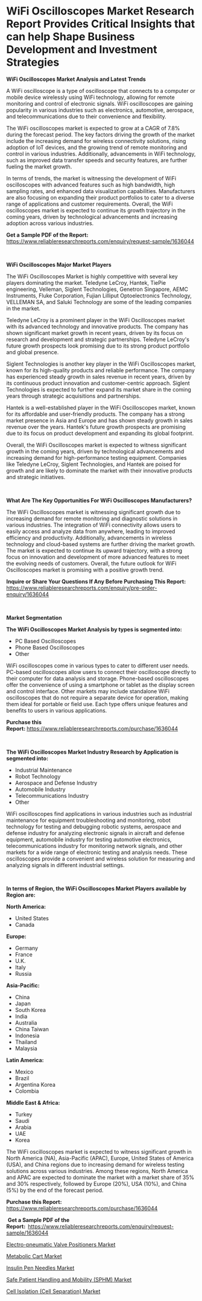 <p><h1>WiFi Oscilloscopes Market Research Report Provides Critical Insights that can help Shape Business Development and Investment Strategies</h1></p><p><strong>WiFi Oscilloscopes Market Analysis and Latest Trends</strong></p>
<p><p>A WiFi oscilloscope is a type of oscilloscope that connects to a computer or mobile device wirelessly using WiFi technology, allowing for remote monitoring and control of electronic signals. WiFi oscilloscopes are gaining popularity in various industries such as electronics, automotive, aerospace, and telecommunications due to their convenience and flexibility.</p><p>The WiFi oscilloscopes market is expected to grow at a CAGR of 7.8% during the forecast period. The key factors driving the growth of the market include the increasing demand for wireless connectivity solutions, rising adoption of IoT devices, and the growing trend of remote monitoring and control in various industries. Additionally, advancements in WiFi technology, such as improved data transfer speeds and security features, are further fueling the market growth.</p><p>In terms of trends, the market is witnessing the development of WiFi oscilloscopes with advanced features such as high bandwidth, high sampling rates, and enhanced data visualization capabilities. Manufacturers are also focusing on expanding their product portfolios to cater to a diverse range of applications and customer requirements. Overall, the WiFi oscilloscopes market is expected to continue its growth trajectory in the coming years, driven by technological advancements and increasing adoption across various industries.</p></p>
<p><strong>Get a Sample PDF of the Report:&nbsp;</strong> <a href="https://www.reliableresearchreports.com/enquiry/request-sample/1636044">https://www.reliableresearchreports.com/enquiry/request-sample/1636044</a></p>
<p>&nbsp;</p>
<p><strong>WiFi Oscilloscopes Major Market Players</strong></p>
<p><p>The WiFi Oscilloscopes Market is highly competitive with several key players dominating the market. Teledyne LeCroy, Hantek, TiePie engineering, Velleman, Siglent Technologies, Genetron Singapore, AEMC Instruments, Fluke Corporation, Fujian Lilliput Optoelectronics Technology, VELLEMAN SA, and Saluki Technology are some of the leading companies in the market.</p><p>Teledyne LeCroy is a prominent player in the WiFi Oscilloscopes market with its advanced technology and innovative products. The company has shown significant market growth in recent years, driven by its focus on research and development and strategic partnerships. Teledyne LeCroy's future growth prospects look promising due to its strong product portfolio and global presence.</p><p>Siglent Technologies is another key player in the WiFi Oscilloscopes market, known for its high-quality products and reliable performance. The company has experienced steady growth in sales revenue in recent years, driven by its continuous product innovation and customer-centric approach. Siglent Technologies is expected to further expand its market share in the coming years through strategic acquisitions and partnerships.</p><p>Hantek is a well-established player in the WiFi Oscilloscopes market, known for its affordable and user-friendly products. The company has a strong market presence in Asia and Europe and has shown steady growth in sales revenue over the years. Hantek's future growth prospects are promising due to its focus on product development and expanding its global footprint.</p><p>Overall, the WiFi Oscilloscopes market is expected to witness significant growth in the coming years, driven by technological advancements and increasing demand for high-performance testing equipment. Companies like Teledyne LeCroy, Siglent Technologies, and Hantek are poised for growth and are likely to dominate the market with their innovative products and strategic initiatives.</p></p>
<p>&nbsp;</p>
<p><strong>What Are The Key Opportunities For WiFi Oscilloscopes Manufacturers?</strong></p>
<p><p>The WiFi Oscilloscopes market is witnessing significant growth due to increasing demand for remote monitoring and diagnostic solutions in various industries. The integration of WiFi connectivity allows users to easily access and analyze data from anywhere, leading to improved efficiency and productivity. Additionally, advancements in wireless technology and cloud-based systems are further driving the market growth. The market is expected to continue its upward trajectory, with a strong focus on innovation and development of more advanced features to meet the evolving needs of customers. Overall, the future outlook for WiFi Oscilloscopes market is promising with a positive growth trend.</p></p>
<p><strong>Inquire or Share Your Questions If Any Before Purchasing This Report:</strong> <a href="https://www.reliableresearchreports.com/enquiry/pre-order-enquiry/1636044">https://www.reliableresearchreports.com/enquiry/pre-order-enquiry/1636044</a></p>
<p>&nbsp;</p>
<p><strong>Market Segmentation</strong></p>
<p><strong>The WiFi Oscilloscopes Market Analysis by types is segmented into:</strong></p>
<p><ul><li>PC Based Oscilloscopes</li><li>Phone Based Oscilloscopes</li><li>Other</li></ul></p>
<p><p>WiFi oscilloscopes come in various types to cater to different user needs. PC-based oscilloscopes allow users to connect their oscilloscope directly to their computer for data analysis and storage. Phone-based oscilloscopes offer the convenience of using a smartphone or tablet as the display screen and control interface. Other markets may include standalone WiFi oscilloscopes that do not require a separate device for operation, making them ideal for portable or field use. Each type offers unique features and benefits to users in various applications.</p></p>
<p><strong>Purchase this Report:&nbsp;</strong><a href="https://www.reliableresearchreports.com/purchase/1636044">https://www.reliableresearchreports.com/purchase/1636044</a></p>
<p>&nbsp;</p>
<p><strong>The WiFi Oscilloscopes Market Industry Research by Application is segmented into:</strong></p>
<p><ul><li>Industrial Maintenance</li><li>Robot Technology</li><li>Aerospace and Defense Industry</li><li>Automobile Industry</li><li>Telecommunications Industry</li><li>Other</li></ul></p>
<p><p>WiFi oscilloscopes find applications in various industries such as industrial maintenance for equipment troubleshooting and monitoring, robot technology for testing and debugging robotic systems, aerospace and defense industry for analyzing electronic signals in aircraft and defense equipment, automobile industry for testing automotive electronics, telecommunications industry for monitoring network signals, and other markets for a wide range of electronic testing and analysis needs. These oscilloscopes provide a convenient and wireless solution for measuring and analyzing signals in different industrial settings.</p></p>
<p>&nbsp;</p>
<p><strong>In terms of Region, the WiFi Oscilloscopes Market Players available by Region are:</strong></p>
<p>
    <p> <strong> North America: </strong>
        <ul>
            <li>United States</li>
            <li>Canada</li>
        </ul>
        </p> 
    <p> <strong> Europe: </strong>
        <ul>
            <li>Germany</li>
            <li>France</li>
            <li>U.K.</li>
            <li>Italy</li>
            <li>Russia</li>
        </ul>
        </p> 
    <p> <strong> Asia-Pacific: </strong>
        <ul>
            <li>China</li>
            <li>Japan</li>
            <li>South Korea</li>
            <li>India</li>
            <li>Australia</li>
            <li>China Taiwan</li>
            <li>Indonesia</li>
            <li>Thailand</li>
            <li>Malaysia</li>
        </ul>
        </p> 
    <p> <strong> Latin America: </strong>
        <ul>
            <li>Mexico</li>
            <li>Brazil</li>
            <li>Argentina Korea</li>
            <li>Colombia</li>
        </ul>
        </p> 
    <p> <strong> Middle East & Africa: </strong>
        <ul>
            <li>Turkey</li>
            <li>Saudi</li>
            <li>Arabia</li>
            <li>UAE</li>
            <li>Korea</li>
        </ul>
    </p>
    </p>
<p><p>The WiFi oscilloscopes market is expected to witness significant growth in North America (NA), Asia-Pacific (APAC), Europe, United States of America (USA), and China regions due to increasing demand for wireless testing solutions across various industries. Among these regions, North America and APAC are expected to dominate the market with a market share of 35% and 30% respectively, followed by Europe (20%), USA (10%), and China (5%) by the end of the forecast period.</p></p>
<p><strong>Purchase this Report: </strong><a href="https://www.reliableresearchreports.com/purchase/1636044">https://www.reliableresearchreports.com/purchase/1636044</a></p>
<p>&nbsp;<strong>Get a Sample PDF of the Report:&nbsp;&nbsp;</strong><a href="https://www.reliableresearchreports.com/enquiry/request-sample/1636044">https://www.reliableresearchreports.com/enquiry/request-sample/1636044</a></p>
<p><strong></strong></p>
<p><p><a href="https://github.com/kathiaseamanalvaradovlprc2h/Market-Research-Report-List-1/blob/main/electro-pneumatic-valve-positioners-market.md">Electro-pneumatic Valve Positioners Market</a></p><p><a href="https://medium.com/@lilyberge344/metabolic-cart-market-analysis-its-cagr-market-segmentation-and-global-industry-overview-438d96110818">Metabolic Cart Market</a></p><p><a href="https://medium.com/@lilyberge344/insulin-pen-needles-market-size-cagr-trends-2024-2030-738ef09bb266">Insulin Pen Needles Market</a></p><p><a href="https://github.com/GroverBarry/Market-Research-Report-List-3/blob/main/safe-patient-handling-and-mobility-sphm-market.md">Safe Patient Handling and Mobility (SPHM) Market</a></p><p><a href="https://medium.com/@lilyberge344/cell-isolation-cell-separation-market-research-report-its-history-and-forecast-2024-to-2031-e0f0d2ca2cde">Cell Isolation (Cell Separation) Market</a></p></p>
